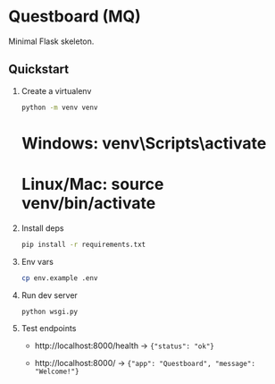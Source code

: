 # Questboard (MQ)

Minimal Flask skeleton.

## Quickstart

1. Create a virtualenv

   ```bash
   python -m venv venv
   ```

   # Windows: venv\Scripts\activate

   # Linux/Mac: source venv/bin/activate

2. Install deps

   ```bash
   pip install -r requirements.txt
   ```

3. Env vars

   ```bash
   cp env.example .env
   ```

4. Run dev server

   ```bash
   python wsgi.py
   ```

5. Test endpoints

   * http://localhost:8000/health -> `{"status": "ok"}`

   * http://localhost:8000/ -> `{"app": "Questboard", "message": "Welcome!"}`